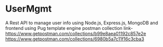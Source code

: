 # UserMgmt
A Rest API to manage user info using Node.js, Express.js, MongoDB and frontend using Pug template engine
postman collection link- https://www.getpostman.com/collections/b99e8aea01192c857e2e
https://www.getpostman.com/collections/6980b5a7c11f16c3cba3
